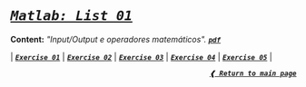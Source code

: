 [**_`pdf`_**]: ./list01.pdf
[**_`exercise 01`_**]: ./ex01.m
[**_`exercise 02`_**]: ./ex02.m
[**_`exercise 03`_**]: ./ex03.m
[**_`exercise 04`_**]: ./ex04.m
[**_`exercise 05`_**]: ./ex05.m

# [**_`Matlab: List 01`_**](#matlab-list-01)

**Content:** _"Input/Output e operadores matemáticos"._
[**_`pdf`_**]

| [**_`Exercise 01`_**] | [**_`Exercise 02`_**] | [**_`Exercise 03`_**]
| [**_`Exercise 04`_**] | [**_`Exercise 05`_**] |

<div align="right">

[**_`❰ Return to main page`_**](../)

</div>

